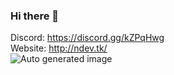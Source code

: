 ### Hi there 👋

Discord: https://discord.gg/kZPqHwg  
Website: http://ndev.tk/  
![Auto generated image](https://raw.githubusercontent.com/NDevTK/NDevTK/master/bg.png)

